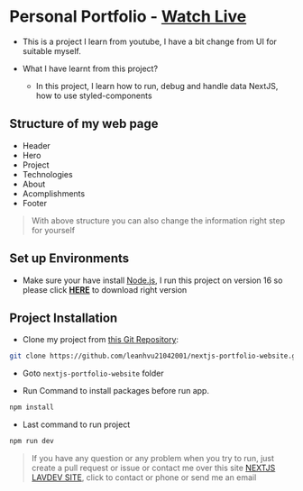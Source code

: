 # Personal Portfolio - [Watch Live](https://nextjs-lavdev-portfolio.vercel.app/)

- This is a project I learn from youtube, I have a bit change from UI for suitable myself.
- What I have learnt from this project?

  - In this project, I learn how to run, debug and handle data NextJS, how to use styled-components

## Structure of my web page

- Header
- Hero
- Project
- Technologies
- About
- Acomplishments <!-- Acomplishments: Thành tựu -->
- Footer

> With above structure you can also change the information right step for yourself

## Set up Environments

- Make sure your have install [Node.js](https://nodejs.org/en), I run this project on version 16 so please click **[HERE](https://nodejs.org/download/release/v16.20.2/node-v16.20.2-x64.msi)** to download right version

## Project Installation

- Clone my project from [this Git Repository](https://github.com/leanhvu21042001/nextjs-portfolio-website):

```sh
git clone https://github.com/leanhvu21042001/nextjs-portfolio-website.git
```

- Goto `nextjs-portfolio-website` folder

- Run Command to install packages before run app.

```sh
npm install
```

- Last command to run project

```sh
npm run dev
```

> If you have any question or any problem when you try to run, just create a pull request or issue or contact me over this site [NEXTJS LAVDEV SITE](https://nextjs-lavdev-portfolio.vercel.app/), click to contact or phone or send me an email

<!-- Learn From: https://www.youtube.com/watch?v=OPaLnMw2i_0 -->
